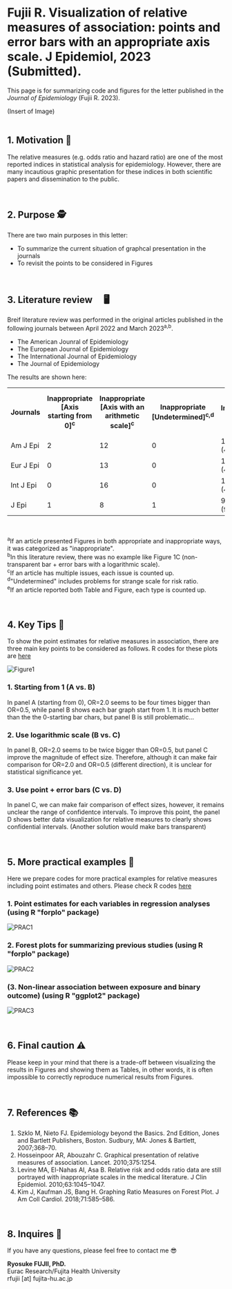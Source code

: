 # Fujii R. Visualization of relative measures of association: points and error bars with an appropriate axis scale. J Epidemiol, 2023 (Submitted).

This page is for summarizing code and figures for the letter published in the <i>Journal of Epidemiology</i> (Fujii R. 2023).


(Insert of Image)
<br>
<br>


## 1. Motivation 🌱
The relative measures (e.g. odds ratio and hazard ratio) are one of the most reported indices in statistical analysis for epidemiology. However, there are many incautious graphic presentation for these indices in both scientific papers and dissemination to the public.

<br>

## 2. Purpose 🕵️
There are two main purposes in this letter:
- To summarize the current situation of graphcal presentation in the journals
- To revisit the points to be considered in Figures

<br>

## 3. Literature review　 🖥
Breif literature review was performed in the original articles published in the following journals between April 2022 and March 2023<sup>a,b</sup>.<br>

- The American Jounral of Epidemiology
- The European Journal of Epidemiology
- The International Journal of Epidemiology
- The Journal of Epidemiology

The results are shown here:

 <table>
    <tr>
      <th>Journals</th>
      <th>Inappropriate [Axis starting from 0]<sup>c</sup></th>
      <th>Inappropriate [Axis with an arithmetic scale]<sup>c</sup></th>
      <th>Inappropriate [Undetermined]<sup>c,d</sup></th>
      <th>Inappropriate [Total]</th>
      <th>Appropriate</th>
      <th>N of papers presenting RR as figures<sup>e</sup></th>
      <th>N of papers presenting RR as tables<sup>e</sup></th>
    </tr>
    <tr>
      <td>Am J Epi</td>
      <td>2</td>
      <td>12</td>
      <td>0</td>
      <td>12<br>(48.0%)</td>
      <td>13<br>(52.0%)</td>
      <td>25</td>
      <td>45</td>
    </tr>
    <tr>
      <td>Eur J Epi</td>
      <td>0</td>
      <td>13</td>
      <td>0</td>
      <td>13<br>(44.8%)</td>
      <td>16<br>(55.2%)</td>
      <td>29</td>
      <td>27</td>
    </tr>
    <tr>
      <td>Int J Epi</td>
      <td>0</td>
      <td>16</td>
      <td>0</td>
      <td>16<br>(42.1%)</td>
      <td>22<br>(57.9%)</td>
      <td>38</td>
      <td>49</td>
    </tr>
    <tr>
      <td>J Epi</td>
      <td>1</td>
      <td>8</td>
      <td>1</td>
      <td>9<br>(90.0%)</td>
      <td>1<br>(10.0%)</td>
      <td>10</td>
      <td>30</td>
    </tr>
  </table>

<br>

<sup>a</sup>If an article presented Figures in both appropriate and inappropriate ways, it was categorized as "inappropriate".<br>
<sup>b</sup>In this literature review, there was no example like Figure 1C (non-transparent bar + error bars with a logarithmic scale).<br>
<sup>c</sup>If an article has multiple issues, each issue is counted up.<br>
<sup>d</sup>"Undetermined" includes problems for strange scale for risk ratio.<br>
<sup>e</sup>If an article reported both Table and Figure, each type is counted up.<br>

<br>

## 4. Key Tips 🔑 
To show the point estimates for relative measures in association, there are three main key points to be considered as follows.
R codes for these plots are <a href="https://github.com/fujichaaan/je_point_estimates_rm/blob/main/code_figures.R">here</a>

![Figure1](https://user-images.githubusercontent.com/19466700/223692748-e4871878-9ca1-4a65-a375-08d3634933b7.png)

### 1. Starting from 1 (A vs. B)
In panel A (starting from 0), OR=2.0 seems to be four times bigger than OR=0.5, while panel B shows each bar graph start from 1.
It is much better than the the 0-starting bar chars, but panel B is still problematic...


### 2. Use logarithmic scale (B vs. C)
In panel B, OR=2.0 seems to be twice bigger than OR=0.5, but panel C improve the magnitude of effect size.
Therefore, although it can make fair comparison for OR=2.0 and OR=0.5 (different direction), it is unclear for statistical significance yet.


### 3. Use point + error bars (C vs. D)
In panel C, we can make fair comparison of effect sizes, however, it remains unclear the range of confidentce intervals.
To improve this point, the panel D shows better data visualization for relative measures to clearly shows confidential intervals.
(Another solution would make bars transparent)

<br>

## 5. More practical examples 🤼
Here we prepare codes for more practical examples for relative measures including point estimates and others.
Please check R codes <a href="https://github.com/fujichaaan/je_point_estimates_rm/blob/main/code_practices.R">here</a>

### 1. Point estimates for each variables in regression analyses (using R "forplo" package)

![PRAC1](https://user-images.githubusercontent.com/19466700/223471763-e969ec6c-b6b4-43bc-94f9-d7a916058554.jpeg)


### 2. Forest plots for summarizing previous studies (using R "forplo" package)

![PRAC2](https://user-images.githubusercontent.com/19466700/223471819-af080dfc-0f26-44f7-b371-f4f994d2ae70.jpeg)


### (3. Non-linear association between exposure and binary outcome) (using R "ggplot2" package)

![PRAC3](https://user-images.githubusercontent.com/19466700/223697190-42cfb1b5-8aaf-4ebc-b565-c22da554ca9a.jpg)

<br>


## 6. Final caution ⚠

Please keep in your mind that there is a trade-off between visualizing the results in Figures and showing them as Tables, in other words, it is often impossible to correctly reproduce numerical results from Figures.

<br>


## 7. References 📚
1.	Szklo M, Nieto FJ. Epidemiology beyond the Basics. 2nd Edition, Jones and Bartlett Publishers, Boston. Sudbury, MA: Jones & Bartlett, 2007;368–70.
2.	Hosseinpoor AR, Abouzahr C. Graphical presentation of relative measures of association. Lancet. 2010;375:1254.
3.	Levine MA, El-Nahas AI, Asa B. Relative risk and odds ratio data are still portrayed with inappropriate scales in the medical literature. J Clin Epidemiol. 2010;63:1045–1047.
4.	Kim J, Kaufman JS, Bang H. Graphing Ratio Measures on Forest Plot. J Am Coll Cardiol. 2018;71:585–586.

<br>


## 8. Inquires 📨
If you have any questions, please feel free to contact me 😎

<b>Ryosuke FUJII, PhD.</b><br>
Eurac Research/Fujita Health University<br>
rfujii [at] fujita-hu.ac.jp
